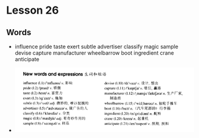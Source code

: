# Lesson 26

## Words

- influence pride taste exert subtle advertiser classify magic sample devise capture manufacturer wheelbarrow boot ingredient crane anticipate

- ![Words](../../../Images/Part3/03/words-26.png)
